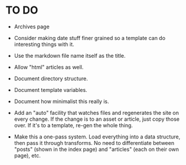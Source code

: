 # TO DO

  * Archives page

  * Consider making date stuff finer grained so a template can do
    interesting things with it.

  * Use the markdown file name itself as the title.

  * Allow "html" articles as well.

  * Document directory structure.

  * Document template variables.

  * Document how minimalist this really is.

  * Add an "auto" facility that watches files and regenerates the site
    on every change. If the change is to an asset or article, just
    copy those over. If it's to a template, re-gen the whole thing.

  * Make this a one-pass system. Load everything into a data
    structure, then pass it through transforms. No need to
    differentiate between "posts" (shown in the index page) and
    "articles" (each on their own page), etc.
